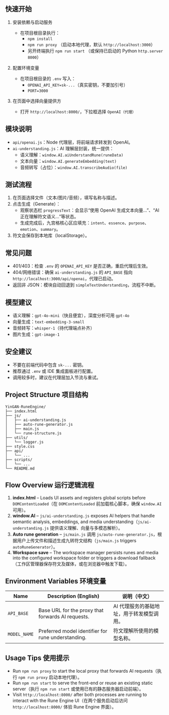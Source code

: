 ## 快速开始

1. 安装依赖与启动服务
   - 在项目根目录执行：
     - `npm install`
     - `npm run proxy` （启动本地代理，默认 `http://localhost:3000`）
     - 另开终端执行 `npm run start` （或保持已启动的 Python `http.server 8000`）

2. 配置环境变量
   - 在项目根目录的 `.env` 写入：
     - `OPENAI_API_KEY=sk-...`（真实密钥，不要加引号）
     - `PORT=3000`

3. 在页面中选择向量提供方
   - 打开 `http://localhost:8000/`，下拉框选择 `OpenAI（代理）`

## 模块说明

- `api/openai.js`：Node 代理层，将前端请求转发到 OpenAI。
- `ai-understanding.js`：AI 理解层封装，统一提供：
  - 语义理解：`window.AI.aiUnderstandRune(runeData)`
  - 文本向量：`window.AI.generateEmbedding(text)`
  - 音频转写（占位）：`window.AI.transcribeAudio(file)`

## 测试流程

1. 在页面选择文件（文本/图片/音频），填写名称与描述。
2. 点击生成（Generate）：
   - 观察状态栏 `progressText`：会显示“使用 OpenAI 生成文本向量…”、“AI 正在理解符文语义…”等状态。
   - 生成完成后，九宫格核心区应填充：`intent`、`essence`、`purpose`、`emotion`、`summary`。
3. 符文会保存到本地库（localStorage）。

## 常见问题

- 401/403：检查 `.env` 的 `OPENAI_API_KEY` 是否正确，重启代理后生效。
- 404/网络错误：确保 `ai-understanding.js` 的 `API_BASE` 指向 `http://localhost:3000/api/openai`，代理已启动。
- 返回非 JSON：模块自动回退到 `simpleTextUnderstanding`，流程不中断。

## 模型建议

- 语义理解：`gpt-4o-mini`（快且便宜），深度分析可用 `gpt-4o`
- 向量生成：`text-embedding-3-small`
- 音频转写：`whisper-1`（待代理端点补齐）
- 图片生成：`gpt-image-1`

## 安全建议

- 不要在前端代码中包含 `sk-...` 密钥。
- 推荐通过 `.env` 或 IDE 集成面板进行配置。
- 调用较多时，建议在代理层加入节流与重试。

## Project Structure 项目结构

```
YinGAN-RuneEngine/
├── index.html
├── js/
│   ├── ai-understanding.js
│   ├── auto-rune-generator.js
│   ├── main.js
│   └── rune-structure.js
├── utils/
│   └── logger.js
├── style.css
├── api/
│   └── ...
├── scripts/
│   └── ...
└── README.md
```

## Flow Overview 运行逻辑流程

1. **index.html** – Loads UI assets and registers global scripts before `DOMContentLoaded`（在 `DOMContentLoaded` 前加载核心脚本，确保 `window.AI` 可用）。
2. **window.AI** – `js/ai-understanding.js` exposes AI helpers that handle semantic analysis, embeddings, and media understanding（`js/ai-understanding.js` 提供语义理解、向量与多模态解析）。
3. **Auto rune generation** – `js/main.js` 调用 `js/auto-rune-generator.js`，根据用户上传文件和描述生成九转符文结构（`js/main.js` triggers `autoRuneGenerator`）。
4. **Workspace save** – The workspace manager persists runes and media into the configured workspace folder or triggers a download fallback（工作区管理器保存符文及媒体，或在浏览器中触发下载）。

## Environment Variables 环境变量

| Name | Description (English) | 说明（中文） |
| --- | --- | --- |
| `API_BASE` | Base URL for the proxy that forwards AI requests. | AI 代理服务的基础地址，用于转发模型调用。 |
| `MODEL_NAME` | Preferred model identifier for rune understanding. | 符文理解所使用的模型名称。 |

## Usage Tips 使用提示

- Run `npm run proxy` to start the local proxy that forwards AI requests（执行 `npm run proxy` 启动本地代理）。
- Run `npm run start` to serve the front-end or reuse an existing static server（执行 `npm run start` 或使用已有的静态服务器启动前端）。
- Visit `http://localhost:8000/` after both processes are running to interact with the Rune Engine UI（在两个服务启动后访问 `http://localhost:8000/` 体验 Rune Engine 界面）。

